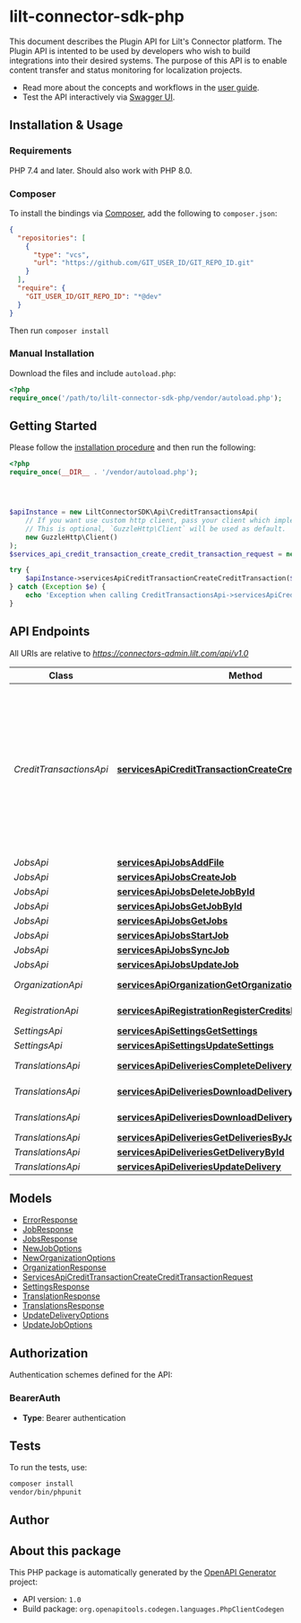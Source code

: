 # lilt-connector-sdk-php

This document describes the Plugin API for Lilt's Connector platform. The
Plugin API is intented to be used by developers who wish to build
integrations into their desired systems. The purpose of this API is to
enable content transfer and status monitoring for localization projects.

- Read more about the concepts and workflows in the
  [user guide](/docs/api/v1.0).
- Test the API interactively via [Swagger UI](/api/v1.0/ui).



## Installation & Usage

### Requirements

PHP 7.4 and later.
Should also work with PHP 8.0.

### Composer

To install the bindings via [Composer](https://getcomposer.org/), add the following to `composer.json`:

```json
{
  "repositories": [
    {
      "type": "vcs",
      "url": "https://github.com/GIT_USER_ID/GIT_REPO_ID.git"
    }
  ],
  "require": {
    "GIT_USER_ID/GIT_REPO_ID": "*@dev"
  }
}
```

Then run `composer install`

### Manual Installation

Download the files and include `autoload.php`:

```php
<?php
require_once('/path/to/lilt-connector-sdk-php/vendor/autoload.php');
```

## Getting Started

Please follow the [installation procedure](#installation--usage) and then run the following:

```php
<?php
require_once(__DIR__ . '/vendor/autoload.php');




$apiInstance = new LiltConnectorSDK\Api\CreditTransactionsApi(
    // If you want use custom http client, pass your client which implements `GuzzleHttp\ClientInterface`.
    // This is optional, `GuzzleHttp\Client` will be used as default.
    new GuzzleHttp\Client()
);
$services_api_credit_transaction_create_credit_transaction_request = new \LiltConnectorSDK\Model\ServicesApiCreditTransactionCreateCreditTransactionRequest(); // \LiltConnectorSDK\Model\ServicesApiCreditTransactionCreateCreditTransactionRequest

try {
    $apiInstance->servicesApiCreditTransactionCreateCreditTransaction($services_api_credit_transaction_create_credit_transaction_request);
} catch (Exception $e) {
    echo 'Exception when calling CreditTransactionsApi->servicesApiCreditTransactionCreateCreditTransaction: ', $e->getMessage(), PHP_EOL;
}

```

## API Endpoints

All URIs are relative to *https://connectors-admin.lilt.com/api/v1.0*

Class | Method | HTTP request | Description
------------ | ------------- | ------------- | -------------
*CreditTransactionsApi* | [**servicesApiCreditTransactionCreateCreditTransaction**](docs/Api/CreditTransactionsApi.md#servicesapicredittransactioncreatecredittransaction) | **POST** /credit-transaction | Create a credit transaction. Request is expected to contain credits information encoded in jwt_token payload. Request encoded should have info for instant_translation_credits_change value, verified_translation_credits_change value, source_metadata which contains any identifying information to attach to the transaction, email for the user starting the transaction, and optionally lilt_token for the connector configuration.
*JobsApi* | [**servicesApiJobsAddFile**](docs/Api/JobsApi.md#servicesapijobsaddfile) | **POST** /jobs/{id}/files | Add a file to a Job.
*JobsApi* | [**servicesApiJobsCreateJob**](docs/Api/JobsApi.md#servicesapijobscreatejob) | **POST** /jobs | Create a Connector Job.
*JobsApi* | [**servicesApiJobsDeleteJobById**](docs/Api/JobsApi.md#servicesapijobsdeletejobbyid) | **DELETE** /jobs/{id} | Delete a Connector Job.
*JobsApi* | [**servicesApiJobsGetJobById**](docs/Api/JobsApi.md#servicesapijobsgetjobbyid) | **GET** /jobs/{id} | Retrieve a Connector Job.
*JobsApi* | [**servicesApiJobsGetJobs**](docs/Api/JobsApi.md#servicesapijobsgetjobs) | **GET** /jobs | Retrieve a list of Connector Jobs.
*JobsApi* | [**servicesApiJobsStartJob**](docs/Api/JobsApi.md#servicesapijobsstartjob) | **POST** /jobs/{id}/start | Start a Job.
*JobsApi* | [**servicesApiJobsSyncJob**](docs/Api/JobsApi.md#servicesapijobssyncjob) | **POST** /jobs/{id}/sync | Start a Sync.
*JobsApi* | [**servicesApiJobsUpdateJob**](docs/Api/JobsApi.md#servicesapijobsupdatejob) | **PUT** /jobs/{id} | Update a Connector Job.
*OrganizationApi* | [**servicesApiOrganizationGetOrganizationRecord**](docs/Api/OrganizationApi.md#servicesapiorganizationgetorganizationrecord) | **GET** /organization | Get information about the organization based on lilt_token
*RegistrationApi* | [**servicesApiRegistrationRegisterCreditsBasedOrganization**](docs/Api/RegistrationApi.md#servicesapiregistrationregistercreditsbasedorganization) | **POST** /register | Register a new Connectors Organization
*SettingsApi* | [**servicesApiSettingsGetSettings**](docs/Api/SettingsApi.md#servicesapisettingsgetsettings) | **GET** /settings | Retrieve the settings.
*SettingsApi* | [**servicesApiSettingsUpdateSettings**](docs/Api/SettingsApi.md#servicesapisettingsupdatesettings) | **PUT** /settings | Update the settings.
*TranslationsApi* | [**servicesApiDeliveriesCompleteDelivery**](docs/Api/TranslationsApi.md#servicesapideliveriescompletedelivery) | **POST** /translations/{id}/complete | Complete a Translation.
*TranslationsApi* | [**servicesApiDeliveriesDownloadDelivery**](docs/Api/TranslationsApi.md#servicesapideliveriesdownloaddelivery) | **GET** /translations/{id}/download | Download a Translation.
*TranslationsApi* | [**servicesApiDeliveriesDownloadDeliverySource**](docs/Api/TranslationsApi.md#servicesapideliveriesdownloaddeliverysource) | **GET** /translations/{id}/source | Download a Translation Source.
*TranslationsApi* | [**servicesApiDeliveriesGetDeliveriesByJobId**](docs/Api/TranslationsApi.md#servicesapideliveriesgetdeliveriesbyjobid) | **GET** /translations | Retrieve a list of Translations.
*TranslationsApi* | [**servicesApiDeliveriesGetDeliveryById**](docs/Api/TranslationsApi.md#servicesapideliveriesgetdeliverybyid) | **GET** /translations/{id} | Retrieve a Translation.
*TranslationsApi* | [**servicesApiDeliveriesUpdateDelivery**](docs/Api/TranslationsApi.md#servicesapideliveriesupdatedelivery) | **PUT** /translations/{id} | Update a Translation.

## Models

- [ErrorResponse](docs/Model/ErrorResponse.md)
- [JobResponse](docs/Model/JobResponse.md)
- [JobsResponse](docs/Model/JobsResponse.md)
- [NewJobOptions](docs/Model/NewJobOptions.md)
- [NewOrganizationOptions](docs/Model/NewOrganizationOptions.md)
- [OrganizationResponse](docs/Model/OrganizationResponse.md)
- [ServicesApiCreditTransactionCreateCreditTransactionRequest](docs/Model/ServicesApiCreditTransactionCreateCreditTransactionRequest.md)
- [SettingsResponse](docs/Model/SettingsResponse.md)
- [TranslationResponse](docs/Model/TranslationResponse.md)
- [TranslationsResponse](docs/Model/TranslationsResponse.md)
- [UpdateDeliveryOptions](docs/Model/UpdateDeliveryOptions.md)
- [UpdateJobOptions](docs/Model/UpdateJobOptions.md)

## Authorization

Authentication schemes defined for the API:
### BearerAuth

- **Type**: Bearer authentication

## Tests

To run the tests, use:

```bash
composer install
vendor/bin/phpunit
```

## Author



## About this package

This PHP package is automatically generated by the [OpenAPI Generator](https://openapi-generator.tech) project:

- API version: `1.0`
- Build package: `org.openapitools.codegen.languages.PhpClientCodegen`
